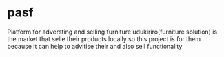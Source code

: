 # pasf
Platform for adversting and selling furniture
udukiriro(furniture solution) is the market that selle their products locally so this project is for them 
because it can help to advitise their and also sell functionality
